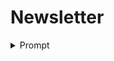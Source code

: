 # Newsletter

<details>
  <summary>Prompt</summary>

Create an agent that creates a newsletter based on the latest news articles from topics defined by the user. Specifically, the agent should:

1. Take as input from the user:
- keywords / topics (required)
- number of articles to include in the newsletter (optional, default to 5)
- newsletter title (optional, default to "Latest News on {keywords}")
- sources for articles, which can be a list of URLs or specific news outlets (optional, default to None, which means whichever sources are available through the web search)
- date range for the articles (optional, default to last 7 days)
- export format (optional, multiple options can be selected out of: "pdf", "html", "markdown", default to "html")
- slack channel to post the newsletter (optional, default to None)

2. Searches the web for the latest news articles related to those topics, according to the user-defined parameters.

3. Read through the articles and summarize each one, extracting key points and relevant information.

4. Assemble the summaries into a newsletter format, including:
- Title
- Date
- List of articles with summaries
- Links to the full articles

5. Export the newsletter in the requested format(s)

6. If the user provided a Slack channel, post the newsletter to that channel.

</details>
